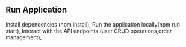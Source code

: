 ## Run Application

Install dependencies (npm install),
Run the application locally(npm run start),
Interact with the API endpoints (user CRUD operations,order management),

